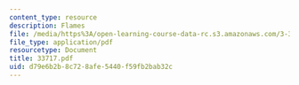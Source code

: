 ```yaml
---
content_type: resource
description: Flames
file: /media/https%3A/open-learning-course-data-rc.s3.amazonaws.com/3-37-welding-and-joining-processes-fall-2002/d79e6b2b8c728afe5440f59fb2bab32c_33717.pdf
file_type: application/pdf
resourcetype: Document
title: 33717.pdf
uid: d79e6b2b-8c72-8afe-5440-f59fb2bab32c
---
```

